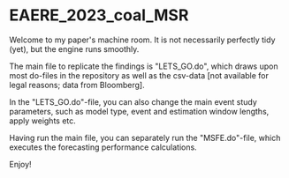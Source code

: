 # EAERE_2023_coal_MSR
 
Welcome to my paper's machine room. It is not necessarily perfectly tidy (yet), but the engine runs smoothly.

The main file to replicate the findings is "LETS_GO.do", which draws upon most do-files in the repository as well as the csv-data [not available for legal reasons; data from Bloomberg]. 

In the "LETS_GO.do"-file, you can also change the main event study parameters, such as model type, event and estimation window lengths, apply weights etc.

Having run the main file, you can separately run the "MSFE.do"-file, which executes the forecasting performance calculations.

Enjoy!
